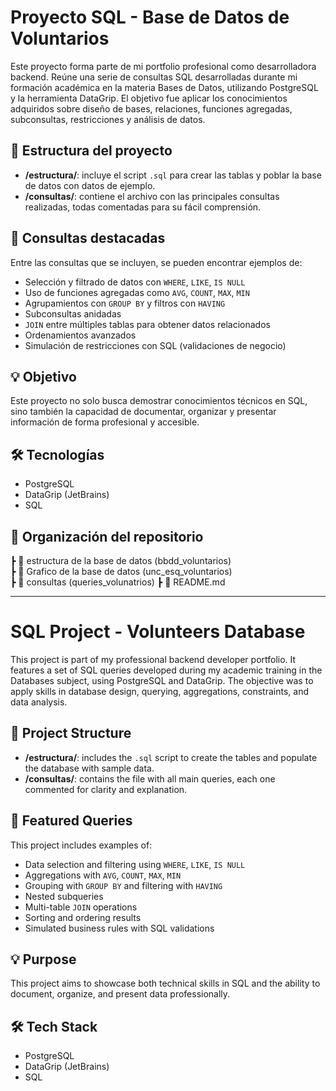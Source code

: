 # Proyecto SQL - Base de Datos de Voluntarios

Este proyecto forma parte de mi portfolio profesional como desarrolladora backend. Reúne una serie de consultas SQL desarrolladas durante mi formación académica en la materia Bases de Datos, utilizando PostgreSQL y la herramienta DataGrip. El objetivo fue aplicar los conocimientos adquiridos sobre diseño de bases, relaciones, funciones agregadas, subconsultas, restricciones y análisis de datos.

## 🧱 Estructura del proyecto

- **/estructura/**: incluye el script `.sql` para crear las tablas y poblar la base de datos con datos de ejemplo.
- **/consultas/**: contiene el archivo con las principales consultas realizadas, todas comentadas para su fácil comprensión.

## 📌 Consultas destacadas

Entre las consultas que se incluyen, se pueden encontrar ejemplos de:

- Selección y filtrado de datos con `WHERE`, `LIKE`, `IS NULL`
- Uso de funciones agregadas como `AVG`, `COUNT`, `MAX`, `MIN`
- Agrupamientos con `GROUP BY` y filtros con `HAVING`
- Subconsultas anidadas
- `JOIN` entre múltiples tablas para obtener datos relacionados
- Ordenamientos avanzados
- Simulación de restricciones con SQL (validaciones de negocio)

## 💡 Objetivo

Este proyecto no solo busca demostrar conocimientos técnicos en SQL, sino también la capacidad de documentar, organizar y presentar información de forma profesional y accesible.

## 🛠️ Tecnologías

- PostgreSQL
- DataGrip (JetBrains)
- SQL

## 📂 Organización del repositorio
 ┣ 📁 estructura de la base de datos (bbdd_voluntarios)  
 ┣ 📁 Grafico  de la base de datos (unc_esq_voluntarios)  
 ┣ 📁 consultas (queries_volunatrios)
 ┣ 📄 README.md

-------------------------------------------------------

# SQL Project - Volunteers Database

This project is part of my professional backend developer portfolio. It features a set of SQL queries developed during my academic training in the Databases subject, using PostgreSQL and DataGrip. The objective was to apply skills in database design, querying, aggregations, constraints, and data analysis.

## 🧱 Project Structure

- **/estructura/**: includes the `.sql` script to create the tables and populate the database with sample data.
- **/consultas/**: contains the file with all main queries, each one commented for clarity and explanation.

## 📌 Featured Queries

This project includes examples of:

- Data selection and filtering using `WHERE`, `LIKE`, `IS NULL`
- Aggregations with `AVG`, `COUNT`, `MAX`, `MIN`
- Grouping with `GROUP BY` and filtering with `HAVING`
- Nested subqueries
- Multi-table `JOIN` operations
- Sorting and ordering results
- Simulated business rules with SQL validations

## 💡 Purpose

This project aims to showcase both technical skills in SQL and the ability to document, organize, and present data professionally.

## 🛠️ Tech Stack

- PostgreSQL
- DataGrip (JetBrains)
- SQL





